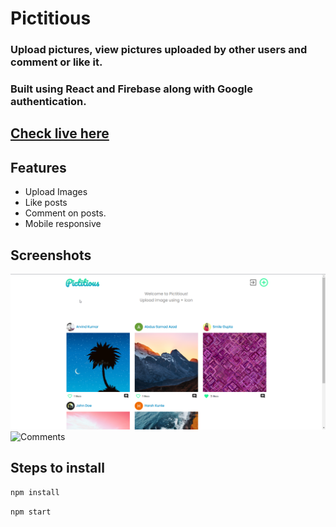 # Pictitious
### Upload pictures, view pictures uploaded by other users and comment or like it.
### Built using React and Firebase along with Google authentication.

## [Check live here](https://pictitious.netlify.app/)

## Features
- Upload Images
- Like posts
- Comment on posts.
- Mobile responsive

## Screenshots
![Home](https://github.com/HarshKunte/Pictitious/blob/master/readme%20images/image1.png)
![Comments](https://github.com/HarshKunte/Pictitious/blob/master/readme%20images/image2.png)

## Steps to install
`npm install`

`npm start`


